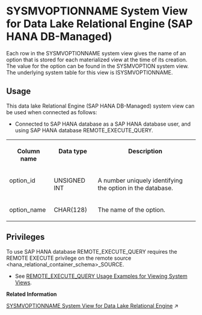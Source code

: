<!-- loio8c7b66fe90e64870b498bbb2071d3041 -->

# SYSMVOPTIONNAME System View for Data Lake Relational Engine \(SAP HANA DB-Managed\)

Each row in the SYSMVOPTIONNAME system view gives the name of an option that is stored for each materialized view at the time of its creation. The value for the option can be found in the SYSMVOPTION system view. The underlying system table for this view is ISYSMVOPTIONNAME.



<a name="loio8c7b66fe90e64870b498bbb2071d3041__section_rqv_dwp_znb"/>

## Usage

This data lake Relational Engine \(SAP HANA DB-Managed\) system view can be used when connected as follows:

-   Connected to SAP HANA database as a SAP HANA database user, and using SAP HANA database REMOTE\_EXECUTE\_QUERY.





<table>
<tr>
<th valign="top">

Column name

</th>
<th valign="top">

Data type

</th>
<th valign="top">

Description

</th>
</tr>
<tr>
<td valign="top">

option\_id

</td>
<td valign="top">

UNSIGNED INT

</td>
<td valign="top">

A number uniquely identifying the option in the database.

</td>
</tr>
<tr>
<td valign="top">

option\_name

</td>
<td valign="top">

CHAR\(128\)

</td>
<td valign="top">

The name of the option.

</td>
</tr>
</table>



<a name="loio8c7b66fe90e64870b498bbb2071d3041__section_gj1_wy1_4yb"/>

## Privileges

To use SAP HANA database REMOTE\_EXECUTE\_QUERY requires the REMOTE EXECUTE privilege on the remote source <hana\_relational\_container\_schema\>\_SOURCE.

-   See [REMOTE\_EXECUTE\_QUERY Usage Examples for Viewing System Views](https://help.sap.com/docs/SAP_HANA_DATA_LAKE/a898e08b84f21015969fa437e89860c8/ada51c0074354a5f99b60c14cffb653c.html).

**Related Information**  


[SYSMVOPTIONNAME System View for Data Lake Relational Engine](https://help.sap.com/viewer/19b3964099384f178ad08f2d348232a9/2024_3_QRC/en-US/3be941066c5f1014b6f8dbc61db5c4f3.html "Each row in the SYSMVOPTIONNAME system view gives the name of an option that is stored for each materialized view at the time of its creation. The value for the option can be found in the SYSMVOPTION system view. The underlying system table for this view is ISYSMVOPTIONNAME.") :arrow_upper_right:

